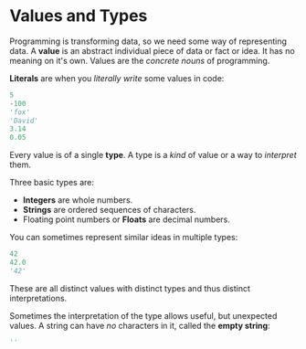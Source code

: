 # Values and Types
Programming is transforming data, so we need some way of representing data.
A **value** is an abstract individual piece of data or fact or idea.
It has no meaning on it's own.
Values are the _concrete nouns_ of programming.

**Literals** are when you _literally write_ some values in code:
```python
5
-100
'fox'
'David'
3.14
0.05
```

Every value is of a single **type**.
A type is a _kind_ of value or a way to _interpret_ them.

Three basic types are:
* **Integers** are whole numbers.
* **Strings** are ordered sequences of characters.
* Floating point numbers or **Floats** are decimal numbers.

You can sometimes represent similar ideas in multiple types:
```python
42
42.0
'42'
```
These are all distinct values with distinct types and thus distinct interpretations.

Sometimes the interpretation of the type allows useful, but unexpected values.
A string can have _no_ characters in it, called the **empty string**:
```python
''
```
